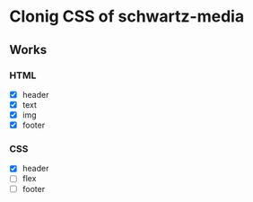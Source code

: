 # Clonig CSS of schwartz-media

## Works

### HTML

- [x] header
- [x] text
- [x] img
- [x] footer

### CSS

- [x] header
- [ ] flex
- [ ] footer

